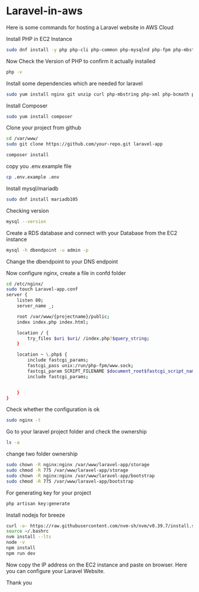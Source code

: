 # Laravel-in-aws
Here is some commands for hosting a Laravel website in AWS Cloud

Install PHP in EC2 Instance

```bash
sudo dnf install -y php php-cli php-common php-mysqlnd php-fpm php-mbstring php-pdo php-gd
```

Now Check the Version of PHP to confirm it actually installed

```bash
php -v
```
Install some dependencies which are needed for laravel

```bash
sudo yum install nginx git unzip curl php-mbstring php-xml php-bcmath php-mysqlnd php-fpm -y --allowerasing
```

Install Composer

```bash
sudo yum install composer
```

Clone your project from github

```bash
cd /var/www/
sudo git clone https://github.com/your-repo.git laravel-app

composer install
```
copy you .env.example file 

```bash
cp .env.example .env

```

Install mysql/mariadb

```bash
sudo dnf install mariadb105
```

Checking version

```bash
mysql --version
```

Create a RDS database and connect with your Database from the EC2 instance

```bash
mysql -h dbendpoint -u admin -p
```

Change the dbendpoint to your DNS endpoint

Now configure nginx, create a file in confd folder

```bash
cd /etc/nginx/
sudo touch Laravel-app.conf
server {
    listen 80;
    server_name _;

    root /var/www/{projectname}/public;
    index index.php index.html;

    location / {
        try_files $uri $uri/ /index.php?$query_string;
    }

    location ~ \.php$ {
        include fastcgi_params;
        fastcgi_pass unix:/run/php-fpm/www.sock;
        fastcgi_param SCRIPT_FILENAME $document_root$fastcgi_script_name;
        include fastcgi_params;


    }
}
```

Check whether the configuration is ok

```bash
sudo nginx -t
```
Go to your laravel project folder and check the ownership

```bash
ls -a
```
change two folder ownership

```bash
sudo chown -R nginx:nginx /var/www/laravel-app/storage 
sudo chmod -R 775 /var/www/laravel-app/storage 
sudo chown -R nginx:nginx /var/www/laravel-app/bootstrap
sudo chmod -R 775 /var/www/laravel-app/bootstrap
```

For generating key for your project 
```bash
php artisan key:generate
```
Install nodejs for breeze

```bash
curl -o- https://raw.githubusercontent.com/nvm-sh/nvm/v0.39.7/install.sh | bash
source ~/.bashrc
nvm install --lts
node -v
npm install
npm run dev
```



Now copy the IP address on the EC2 instance and paste on browser. Here you can configure your Laravel Website.

Thank you





